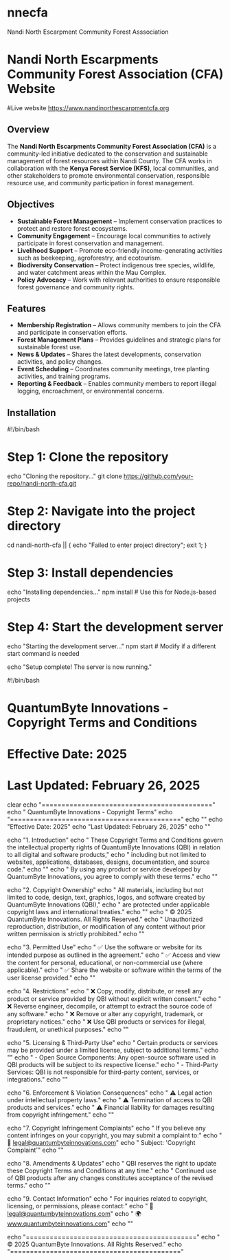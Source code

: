 # nnecfa
Nandi North Escarpment Community Forest Asssociation
# Nandi North Escarpments Community Forest Association (CFA) Website
#Live website
https://www.nandinorthescarpmentcfa.org

## Overview
The **Nandi North Escarpments Community Forest Association (CFA)** is a community-led initiative dedicated to the conservation and sustainable management of forest resources within Nandi County. The CFA works in collaboration with the **Kenya Forest Service (KFS)**, local communities, and other stakeholders to promote environmental conservation, responsible resource use, and community participation in forest management.

## Objectives
- **Sustainable Forest Management** – Implement conservation practices to protect and restore forest ecosystems.
- **Community Engagement** – Encourage local communities to actively participate in forest conservation and management.
- **Livelihood Support** – Promote eco-friendly income-generating activities such as beekeeping, agroforestry, and ecotourism.
- **Biodiversity Conservation** – Protect indigenous tree species, wildlife, and water catchment areas within the Mau Complex.
- **Policy Advocacy** – Work with relevant authorities to ensure responsible forest governance and community rights.

## Features
- **Membership Registration** – Allows community members to join the CFA and participate in conservation efforts.
- **Forest Management Plans** – Provides guidelines and strategic plans for sustainable forest use.
- **News & Updates** – Shares the latest developments, conservation activities, and policy changes.
- **Event Scheduling** – Coordinates community meetings, tree planting activities, and training programs.
- **Reporting & Feedback** – Enables community members to report illegal logging, encroachment, or environmental concerns.

## Installation
#!/bin/bash
# Step 1: Clone the repository
echo "Cloning the repository..."
git clone https://github.com/your-repo/nandi-north-cfa.git

# Step 2: Navigate into the project directory
cd nandi-north-cfa || { echo "Failed to enter project directory"; exit 1; }

# Step 3: Install dependencies
echo "Installing dependencies..."
npm install  # Use this for Node.js-based projects

# Step 4: Start the development server
echo "Starting the development server..."
npm start  # Modify if a different start command is needed

echo "Setup complete! The server is now running."


#!/bin/bash

# QuantumByte Innovations - Copyright Terms and Conditions
# Effective Date: 2025
# Last Updated: February 26, 2025

clear
echo "==========================================="
echo " QuantumByte Innovations - Copyright Terms"
echo "==========================================="
echo ""
echo "Effective Date: 2025"
echo "Last Updated: February 26, 2025"
echo ""

echo "1. Introduction"
echo "   These Copyright Terms and Conditions govern the intellectual property rights of QuantumByte Innovations (QBI) in relation to all digital and software products,"
echo "   including but not limited to websites, applications, databases, designs, documentation, and source code."
echo ""
echo "   By using any product or service developed by QuantumByte Innovations, you agree to comply with these terms."
echo ""

echo "2. Copyright Ownership"
echo "   All materials, including but not limited to code, design, text, graphics, logos, and software created by QuantumByte Innovations (QBI),"
echo "   are protected under applicable copyright laws and international treaties."
echo ""
echo "   © 2025 QuantumByte Innovations. All Rights Reserved."
echo "   Unauthorized reproduction, distribution, or modification of any content without prior written permission is strictly prohibited."
echo ""

echo "3. Permitted Use"
echo "   ✅ Use the software or website for its intended purpose as outlined in the agreement."
echo "   ✅ Access and view the content for personal, educational, or non-commercial use (where applicable)."
echo "   ✅ Share the website or software within the terms of the user license provided."
echo ""

echo "4. Restrictions"
echo "   ❌ Copy, modify, distribute, or resell any product or service provided by QBI without explicit written consent."
echo "   ❌ Reverse engineer, decompile, or attempt to extract the source code of any software."
echo "   ❌ Remove or alter any copyright, trademark, or proprietary notices."
echo "   ❌ Use QBI products or services for illegal, fraudulent, or unethical purposes."
echo ""

echo "5. Licensing & Third-Party Use"
echo "   Certain products or services may be provided under a limited license, subject to additional terms."
echo ""
echo "   - Open Source Components: Any open-source software used in QBI products will be subject to its respective license."
echo "   - Third-Party Services: QBI is not responsible for third-party content, services, or integrations."
echo ""

echo "6. Enforcement & Violation Consequences"
echo "   ⚠️ Legal action under intellectual property laws."
echo "   ⚠️ Termination of access to QBI products and services."
echo "   ⚠️ Financial liability for damages resulting from copyright infringement."
echo ""

echo "7. Copyright Infringement Complaints"
echo "   If you believe any content infringes on your copyright, you may submit a complaint to:"
echo "   📩 legal@quantumbyteinnovations.com"
echo "   Subject: 'Copyright Complaint'"
echo ""

echo "8. Amendments & Updates"
echo "   QBI reserves the right to update these Copyright Terms and Conditions at any time."
echo "   Continued use of QBI products after any changes constitutes acceptance of the revised terms."
echo ""

echo "9. Contact Information"
echo "   For inquiries related to copyright, licensing, or permissions, please contact:"
echo "   📩 legal@quantumbyteinnovations.com"
echo "   🌍 www.quantumbyteinnovations.com"
echo ""

echo "==========================================="
echo " © 2025 QuantumByte Innovations. All Rights Reserved."
echo "==========================================="

